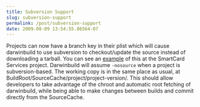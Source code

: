 ```yaml
---
title: Subversion Support
slug: subversion-support
permalink: /post/subversion-support
date: 2009-08-09 13:54:55.86564-07
---
```


Projects can now have a branch key in their plist which will cause darwinbuild to use subversion to checkout/update the source instead of downloading a tarball. You can see an [example](https://smartcardservices.macosforge.org/trac/browser/trunk/SmartcardCCID/SmartcardCCID.plist) of this at the SmartCard Services project. Darwinbuild will assume `-nosource` when a project is subversion-based. The working copy is in the same place as usual, at BuildRoot/SourceCache/project/project-version/. This should allow developers to take advantage of the chroot and automatic root fetching of darwinbuild, while being able to make changes between builds and commit directly from the SourceCache. 
